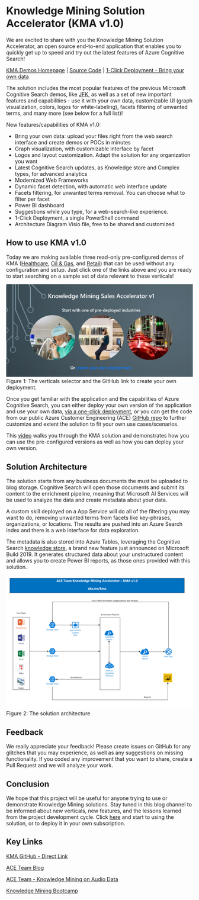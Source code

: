 # Knowledge Mining Solution Accelerator (KMA v1.0)

We are excited to share with you the Knowledge Mining Solution Accelerator, an open source end-to-end application that enables you to quickly get up to speed and try out the latest features of Azure Cognitive Search!  

[KMA Demos Homepage](http://aka.ms/kma) | [Source Code](https://github.com/Azure/AIPlatform/tree/master/end-to-end-solutions/kma/src) | [1-Click Deployment - Bring your own data](http://aka.ms/kmadeployment)

The solution includes the most popular features of the previous Microsoft Cognitive Search demos, like [JFK](https://jfk-demo.azurewebsites.net/#/), as well as a set of new important features and capabilities - use it with your own data, customizable UI (graph visualization, colors, logos for white-labeling), facets filtering of unwanted terms, and many more (see below for a full list)!  

New features/capabilities of KMA v1.0:

+ Bring your own data: upload your files right from the web search interface and create demos or POCs in minutes  
+ Graph visualization, with customizable interface by facet  
+ Logos and layout customization. Adapt the solution for any organization you want  
+ Latest Cognitive Search updates, as Knowledge store and Complex types, for advanced analytics  
+ Modernized Web Frameworks  
+ Dynamic facet detection, with automatic web interface update  
+ Facets filtering, for unwanted terms removal. You can choose what to filter per facet  
+ Power BI dashboard
+ Suggestions while you type, for a web-search-like experience.  
+ 1-Click Deployment, a single PowerShell command  
+ Architecture Diagram Visio file, free to be shared and customized

## How to use KMA v1.0

Today we are making available three read-only pre-configured demos of KMA ([Healthcare](https://kmahc-webui.azurewebsites.net/), [Oil & Gas](https://kmaoilgas-webui.azurewebsites.net/), and [Retail](https://kmaretail-webui.azurewebsites.net/)) that can be used without any configuration and setup. Just click one of the links above and you are ready to start searching on a sample set of data relevant to these verticals!  

![The Verticals](./images/figure-1.PNG)
Figure 1: The verticals selector and the GitHub link to create your own deployment.  

Once you get familiar with the application and the capabilities of Azure Cognitive Search, you can either deploy your own version of the application and use your own data, [via a one-click deployment](https://github.com/Azure/AIPlatform/blob/master/end-to-end-solutions/kma/Deployment/readme.md), or you can get the code from our public Azure Customer Engineering (ACE) [GitHub repo](https://github.com/Azure/AIPlatform/tree/master/end-to-end-solutions/kma/src) to further customize and extent the solution to fit your own use cases/scenarios.

This [video](https://www.youtube.com/watch?v=Xp8NiljMUEI) walks you through the KMA solution and demonstrates how you can use the pre-configured versions as well as how you can deploy your own version. 

## Solution Architecture

The solution starts from any business documents the must be uploaded to blog storage. Cognitive Search will open those documents and submit its content to the enrichment pipeline, meaning that Microsoft AI Services will be used to analyze the data and create metadata about your data.

A custom skill deployed on a App Service will do all of the filtering you may want to do, removing unwanted terms from facets like key-phrases, organizations, or locations. The results are pushed into an Azure Search index and there is a web interface for data exploration.

The metadata is also stored into Azure Tables, leveraging the Cognitive Search [knowledge store](https://docs.microsoft.com/en-us/azure/search/knowledge-store-concept-intro), a brand new feature just announced on Microsoft Build 2019. It generates structured data about your unstructured content and allows you to create Power BI reports, as those ones provided with this solution.

![Diagram](./images/diagram.PNG)
Figure 2: The solution architecture  

## Feedback

We really appreciate your feedback! Please create issues on GitHub for any glitches that you may experience, as well as any suggestions on missing functionality. If you coded any improvement that you want to share, create a Pull Request and we will analyze your work.  

## Conclusion  

We hope that this project will be useful for anyone trying to use or demonstrate Knowledge Mining solutions. Stay tuned in this blog channel to be informed about new verticals, new features, and the lessons learned from the project development cycle. Click [here](http://aka.ms/kma) and start to using the solution, or to deploy it in your own subscription.

## Key Links  

[KMA GitHub - Direct Link](https://github.com/Azure/AIPlatform/tree/master/end-to-end-solutions/kma/src)

[ACE Team Blog](http://aka.ms/ACE-Blog)

[ACE Team - Knowledge Mining on Audio Data](https://techcommunity.microsoft.com/t5/AI-Customer-Engineering-Team/Mine-knowledge-from-audio-files-with-Microsoft-AI/ba-p/781957)  

[Knowledge Mining Bootcamp](http://aka.ms/kmb)
